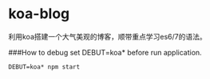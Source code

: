 # koa-blog
利用koa搭建一个大气美观的博客，顺带重点学习es6/7的语法。


###How to debug
set DEBUT=koa* before run application.
```linux
DEBUT=koa* npm start
```